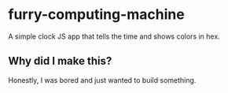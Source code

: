 # furry-computing-machine
A simple clock JS app that tells the time and shows colors in hex.

## Why did I make this?

Honestly, I was bored and just wanted to build something.
